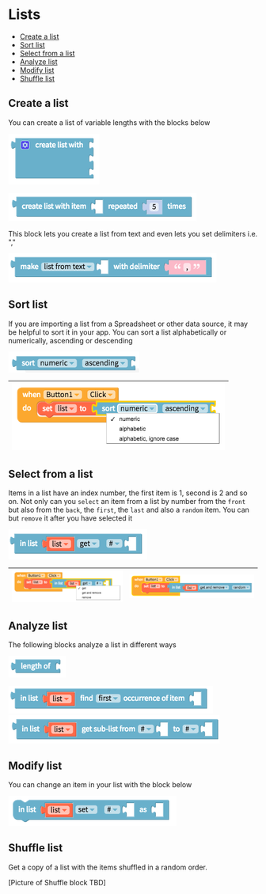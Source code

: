 # Lists

* [Create a list](lists.md#create-a-list)
* [Sort list](lists.md#sort-list)
* [Select from a list](lists.md#select-from-a-list)
* [Analyze list](lists.md#analyze-list)
* [Modify list](lists.md#modify-list)
* [Shuffle list](lists.md#shuffle-list)

## Create a list

You can create a list of variable lengths with the blocks below

![](../../../.gitbook/assets/blocks-lists-fig-2.png)

![](../../../.gitbook/assets/blocks-lists-fig-3.png)

This block lets you create a list from text and even lets you set delimiters i.e. ","

![](../../../.gitbook/assets/blocks-lists-fig-8.png)

## Sort list

If you are importing a list from a Spreadsheet or other data source, it may be helpful to sort it in your app. You can sort a list alphabetically or numerically, ascending or descending

![](../../../.gitbook/assets/blocks-lists-fig-9.png)

| ![](../../../.gitbook/assets/blocks-lists-fig-10.png) |
| :--- |


## Select from a list

Items in a list have an index number, the first item is 1, second is 2 and so on. Not only can you `select` an item from a list by number from the `front` but also from the `back`, the `first`, the `last` and also a `random` item. You can but `remove` it after you have selected it

![](../../../.gitbook/assets/blocks-lists-fig-5.png)

| ![](../../../.gitbook/assets/blocks-lists-fig-12.png) | ![](../../../.gitbook/assets/blocks-lists-fig-13.png) |
| :--- | :--- |


## Analyze list

The following blocks analyze a list in different ways

![](../../../.gitbook/assets/blocks-lists-fig-4.png)

![](../../../.gitbook/assets/blocks-lists-fig-1.png)![](../../../.gitbook/assets/blocks-lists-fig-7.png)

## Modify list

You can change an item in your list with the block below

![](../../../.gitbook/assets/blocks-lists-fig-6.png)

## Shuffle list

Get a copy of a list with the items shuffled in a random order.

\[Picture of Shuffle block TBD\]

